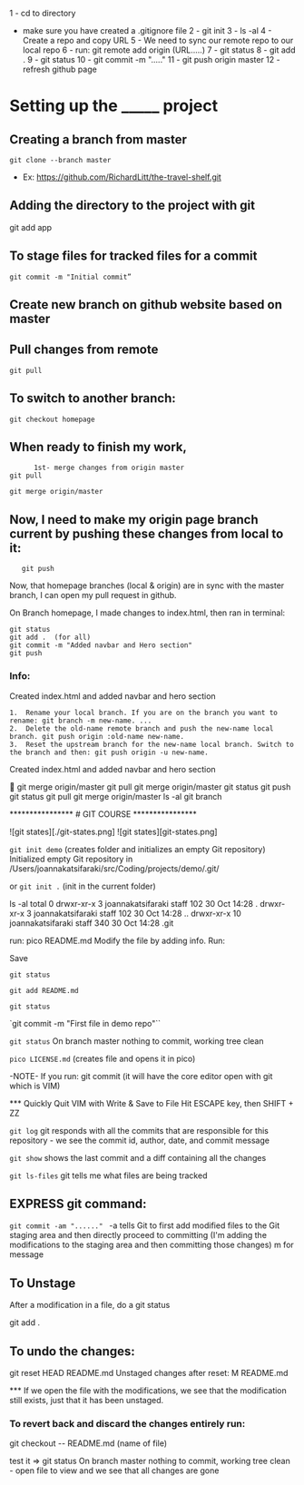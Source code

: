 1 - cd to directory
  - make sure you have created a .gitignore file
2 - git init
3 - ls -al
4 - Create a repo and copy URL
5 - We need to sync our remote repo to our local repo
6 - run: git remote add origin (URL.....)
7 - git status
8 - git add .
9 - git status
10 - git commit -m "....."
11 - git push origin master
12 - refresh github page


# Setting up the _____ project


## Creating a branch from master
	git clone --branch master
  * Ex: https://github.com/RichardLitt/the-travel-shelf.git

## Adding the directory to the project with git
  git add app

## To stage files for tracked files for a commit
	git commit -m "Initial commit”

## Create new branch on github website based on master

## Pull changes from remote
	git pull

## To switch to another branch:
	git checkout homepage

## When ready to finish my work,
	      1st- merge changes from origin master
	git pull

	git merge origin/master


## Now, I need to make my origin page branch current by pushing these changes from local to it:
	   git push

Now, that homepage branches (local & origin) are in sync with the master branch,
I can open my pull request in github.

On Branch homepage, I made changes to index.html, then ran in terminal:

	git status
	git add .  (for all)
	git commit -m "Added navbar and Hero section"
	git push



### Info:

Created index.html and added navbar and hero section

	1.	Rename your local branch. If you are on the branch you want to rename: git branch -m new-name. ...
	2.	Delete the old-name remote branch and push the new-name local branch. git push origin :old-name new-name.
	3.	Reset the upstream branch for the new-name local branch. Switch to the branch and then: git push origin -u new-name.

Created index.html and added navbar and hero section

  git merge origin/master
  git pull
  git merge origin/master
  git status
  git push
  git status
  git pull
  git merge origin/master
  ls -al
  git branch


**************** # GIT COURSE ****************


  ![git states][./git-states.png]
  ![git states][git-states.png]

  `git init demo` (creates folder and initializes an empty Git repository)
  Initialized empty Git repository in /Users/joannakatsifaraki/src/Coding/projects/demo/.git/

  or
  `git init .`  (init in the current folder)

  ls -al
total 0
drwxr-xr-x   3 joannakatsifaraki  staff  102 30 Oct 14:28 .
drwxr-xr-x   3 joannakatsifaraki  staff  102 30 Oct 14:28 ..
drwxr-xr-x  10 joannakatsifaraki  staff  340 30 Oct 14:28 .git

run: pico README.md
Modify the file by adding info. Run:

  Save

  `git status`

  `git add README.md`

  `git status`

  `git commit -m "First file in demo repo"``

  `git status`
On branch master
nothing to commit, working tree clean

  `pico LICENSE.md`
  (creates file and opens it in pico)

-NOTE-
  If you run: git commit
  (it will have the core editor open with git which is VIM)

  *** Quickly Quit VIM with Write & Save to File
  Hit ESCAPE key, then SHIFT + ZZ

  `git log`
    git responds with all the commits that are responsible for this repository
    - we see the commit id, author, date, and commit message

  `git show`
    shows the last commit and a diff containing all the changes

  `git ls-files`
    git tells me what files are being tracked

  ## EXPRESS git command:

  `git commit -am "......" `
    -a tells Git to first add modified files to the Git staging area and then directly proceed to committing (I'm adding the modifications to the staging area and then committing those changes)
    m for message

  ## To Unstage

  After a modification in a file, do a
  git status

  git add .

  ## To undo the changes:

  git reset HEAD README.md
    Unstaged changes after reset:
    M	README.md

  *** If we open the file with the modifications, we see that the modification still exists, just that it has been unstaged.

  ### To revert back and discard the changes entirely run:
  git checkout -- README.md (name of file)

  test it => git status
  On branch master
  nothing to commit, working tree clean
    - open file to view and we see that all changes are gone
    
